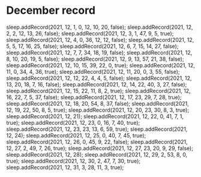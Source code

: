 # December record

sleep.addRecord(2021, 12, 1, 0, 12, 10, 20, false);
sleep.addRecord(2021, 12, 2, 2, 12, 13, 26, false);
sleep.addRecord(2021, 12, 3, 1, 47, 9, 5, true);
sleep.addRecord(2021, 12, 4, 0, 36, 12, 12, false);
sleep.addRecord(2021, 12, 5, 5, 17, 16, 25, false);
sleep.addRecord(2021, 12, 6, 7, 15, 14, 27, false);
sleep.addRecord(2021, 12, 7, 7, 34, 18, 19, false);
sleep.addRecord(2021, 12, 8, 10, 20, 19, 5, false);
sleep.addRecord(2021, 12, 9, 13, 57, 21, 38, false);
sleep.addRecord(2021, 12, 10, 15, 39, 22, 0, true);
sleep.addRecord(2021, 12, 11, 0, 34, 4, 36, true);
sleep.addRecord(2021, 12, 11, 20, 0, 3, 55, false);
sleep.addRecord(2021, 12, 12, 22, 4, 4, 5, false);
sleep.addRecord(2021, 12, 13, 20, 18, 7, 16, false);
sleep.addRecord(2021, 12, 14, 22, 40, 3, 27, false);
sleep.addRecord(2021, 12, 15, 22, 11, 8, 2, true);
sleep.addRecord(2021, 12, 16, 22, 7, 5, 37, false);
sleep.addRecord(2021, 12, 17, 23, 29, 7, 28, true);
sleep.addRecord(2021, 12, 18, 20, 54, 8, 37, false);
sleep.addRecord(2021, 12, 19, 22, 50, 8, 5, true);
sleep.addRecord(2021, 12, 20, 23, 30, 8, 3, true);
sleep.addRecord(2021, 12, 21);
sleep.addRecord(2021, 12, 22, 0, 41, 7, 1, true);
sleep.addRecord(2021, 12, 23, 0, 16, 7, 40, true);
sleep.addRecord(2021, 12, 23, 23, 13, 6, 59, true);
sleep.addRecord(2021, 12, 24);
sleep.addRecord(2021, 12, 25, 0, 40, 7, 45, true);
sleep.addRecord(2021, 12, 26, 0, 45, 9, 22, false);
sleep.addRecord(2021, 12, 27, 2, 49, 7, 26, true);
sleep.addRecord(2021, 12, 27, 23, 20, 9, 29, false);
sleep.addRecord(2021, 12, 28);
sleep.addRecord(2021, 12, 29, 2, 53, 8, 0, true);
sleep.addRecord(2021, 12, 30, 2, 47, 7, 30, true);
sleep.addRecord(2021, 12, 31, 3, 28, 11, 3, true);
